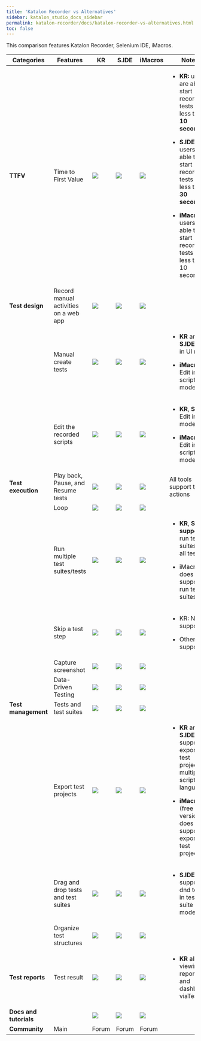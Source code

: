 ```yaml
---
title: 'Katalon Recorder vs Alternatives'
sidebar: katalon_studio_docs_sidebar
permalink: katalon-recorder/docs/katalon-recorder-vs-alternatives.html
toc: false
---  
```

  
  
This comparison features Katalon Recorder, Selenium IDE, iMacros.
  
<table  class="top-vertical-align-table">
   <thead>
      <tr>
         <th style="width:15%"><strong>Categories</strong></th>
         <th style="width:15%"><strong>Features</strong></th>
         <th style="width:15%"><strong>KR</strong></th>
         <th style="width:10%"><strong>S.IDE</strong></th>
         <th style="width:10%"><strong>iMacros</strong></th>
         <th><strong>Notes</strong></th>
      </tr>
   </thead>
   <tbody>
      <tr class="odd">
         <td><strong>TTFV</strong></td>
         <td>Time to First Value</td>
         <td><img src="https://raw.githubusercontent.com/katalon-studio/docs-images/master/katalon-recorder/docs/jtbd/katalon-recorder-vs-selenium-ide/image1.png" /></td>
         <td><img src="https://raw.githubusercontent.com/katalon-studio/docs-images/master/katalon-recorder/docs/jtbd/katalon-recorder-vs-selenium-ide/image2.png" /></td>
         <td><img src="https://raw.githubusercontent.com/katalon-studio/docs-images/master/katalon-recorder/docs/jtbd/katalon-recorder-vs-selenium-ide/image1.png" /></td>
         <td>
            <ul>
               <li>
                  <p><strong>KR:</strong> users are able to start recording tests in less than <strong>10 seconds</strong></p>
               </li>
               <li>
                  <p><strong>S.IDE:</strong> users are able to start recording tests in less then <strong>30 seconds</strong></p>
               </li>
               <li>
                  <p><strong>iMacros:</strong> users are able to start recording tests in less than 10 seconds</p>
               </li>
            </ul>
         </td>
      </tr>
      <tr class="even">
         <td><strong>Test design</strong></td>
         <td>Record manual activities on a web app</td>
         <td><img src="https://raw.githubusercontent.com/katalon-studio/docs-images/master/katalon-recorder/docs/jtbd/katalon-recorder-vs-selenium-ide/image1.png" /></td>
         <td><img src="https://raw.githubusercontent.com/katalon-studio/docs-images/master/katalon-recorder/docs/jtbd/katalon-recorder-vs-selenium-ide/image1.png" /></td>
         <td><img src="https://raw.githubusercontent.com/katalon-studio/docs-images/master/katalon-recorder/docs/jtbd/katalon-recorder-vs-selenium-ide/image1.png" /></td>
         <td></td>
      </tr>
      <tr class="odd">
         <td></td>
         <td>Manual create tests</td>
         <td><img src="https://raw.githubusercontent.com/katalon-studio/docs-images/master/katalon-recorder/docs/jtbd/katalon-recorder-vs-selenium-ide/image1.png" /></td>
         <td><img src="https://raw.githubusercontent.com/katalon-studio/docs-images/master/katalon-recorder/docs/jtbd/katalon-recorder-vs-selenium-ide/image1.png" /></td>
         <td><img src="https://raw.githubusercontent.com/katalon-studio/docs-images/master/katalon-recorder/docs/jtbd/katalon-recorder-vs-selenium-ide/image1.png" /></td>
         <td>
            <ul>
               <li>
                  <p><strong>KR</strong> and <strong>S.IDE</strong>: Edit in UI mode</p>
               </li>
               <li>
                  <p><strong>iMacros</strong>: Edit in scripting mode</p>
               </li>
            </ul>
         </td>
      </tr>
      <tr class="even">
         <td></td>
         <td>Edit the recorded scripts</td>
         <td><img src="https://raw.githubusercontent.com/katalon-studio/docs-images/master/katalon-recorder/docs/jtbd/katalon-recorder-vs-selenium-ide/image1.png" /></td>
         <td><img src="https://raw.githubusercontent.com/katalon-studio/docs-images/master/katalon-recorder/docs/jtbd/katalon-recorder-vs-selenium-ide/image1.png" /></td>
         <td><img src="https://raw.githubusercontent.com/katalon-studio/docs-images/master/katalon-recorder/docs/jtbd/katalon-recorder-vs-selenium-ide/image1.png" /></td>
         <td>
            <ul>
               <li>
                  <p><strong>KR</strong>, <strong>S.IDE</strong>: Edit in UI mode</p>
               </li>
               <li>
                  <p><strong>iMacros</strong>: Edit in scripting mode</p>
               </li>
            </ul>
         </td>
      </tr>
      <tr class="odd">
         <td><strong>Test execution</strong></td>
         <td>Play back, Pause, and Resume tests</td>
         <td><img src="https://raw.githubusercontent.com/katalon-studio/docs-images/master/katalon-recorder/docs/jtbd/katalon-recorder-vs-selenium-ide/image1.png" /></td>
         <td><img src="https://raw.githubusercontent.com/katalon-studio/docs-images/master/katalon-recorder/docs/jtbd/katalon-recorder-vs-selenium-ide/image1.png" /></td>
         <td><img src="https://raw.githubusercontent.com/katalon-studio/docs-images/master/katalon-recorder/docs/jtbd/katalon-recorder-vs-selenium-ide/image1.png" /></td>
         <td>All tools support these actions</td>
      </tr>
      <tr class="even">
         <td></td>
         <td>Loop</td>
         <td><img src="https://raw.githubusercontent.com/katalon-studio/docs-images/master/katalon-recorder/docs/jtbd/katalon-recorder-vs-selenium-ide/image1.png" /></td>
         <td><img src="https://raw.githubusercontent.com/katalon-studio/docs-images/master/katalon-recorder/docs/jtbd/katalon-recorder-vs-selenium-ide/image1.png" /></td>
         <td><img src="https://raw.githubusercontent.com/katalon-studio/docs-images/master/katalon-recorder/docs/jtbd/katalon-recorder-vs-selenium-ide/image1.png" /></td>
         <td></td>
      </tr>
      <tr class="odd">
         <td></td>
         <td>Run multiple test suites/tests</td>
         <td><img src="https://raw.githubusercontent.com/katalon-studio/docs-images/master/katalon-recorder/docs/jtbd/katalon-recorder-vs-selenium-ide/image1.png" /></td>
         <td><img src="https://raw.githubusercontent.com/katalon-studio/docs-images/master/katalon-recorder/docs/jtbd/katalon-recorder-vs-selenium-ide/image1.png" /></td>
         <td><img src="https://raw.githubusercontent.com/katalon-studio/docs-images/master/katalon-recorder/docs/jtbd/katalon-recorder-vs-selenium-ide/image3.png" /></td>
         <td>
            <ul>
               <li>
                  <p><strong>KR</strong>, <strong>S.IDE</strong> <strong>support</strong> run test suites and all tests</p>
               </li>
               <li>
                  <p>iMacros does not support run test suites</p>
               </li>
            </ul>
         </td>
      </tr>
      <tr class="even">
         <td></td>
         <td>Skip a test step</td>
         <td><img src="https://raw.githubusercontent.com/katalon-studio/docs-images/master/katalon-recorder/docs/jtbd/katalon-recorder-vs-selenium-ide/image3.png" /></td>
         <td><img src="https://raw.githubusercontent.com/katalon-studio/docs-images/master/katalon-recorder/docs/jtbd/katalon-recorder-vs-selenium-ide/image1.png" /></td>
         <td><img src="https://raw.githubusercontent.com/katalon-studio/docs-images/master/katalon-recorder/docs/jtbd/katalon-recorder-vs-selenium-ide/image1.png" /></td>
         <td>
            <ul>
               <li>
                  <p>KR: Not support</p>
               </li>
               <li>
                  <p>Others: support</p>
               </li>
            </ul>
         </td>
      </tr>
      <tr class="odd">
         <td></td>
         <td>Capture screenshot</td>
         <td><img src="https://raw.githubusercontent.com/katalon-studio/docs-images/master/katalon-recorder/docs/jtbd/katalon-recorder-vs-selenium-ide/image1.png" /></td>
         <td><img src="https://raw.githubusercontent.com/katalon-studio/docs-images/master/katalon-recorder/docs/jtbd/katalon-recorder-vs-selenium-ide/image3.png" /></td>
         <td><img src="https://raw.githubusercontent.com/katalon-studio/docs-images/master/katalon-recorder/docs/jtbd/katalon-recorder-vs-selenium-ide/image3.png" /></td>
         <td></td>
      </tr>
      <tr class="even">
         <td></td>
         <td>Data-Driven Testing</td>
         <td><img src="https://raw.githubusercontent.com/katalon-studio/docs-images/master/katalon-recorder/docs/jtbd/katalon-recorder-vs-selenium-ide/image1.png" /></td>
         <td><img src="https://raw.githubusercontent.com/katalon-studio/docs-images/master/katalon-recorder/docs/jtbd/katalon-recorder-vs-selenium-ide/image3.png" /></td>
         <td><img src="https://raw.githubusercontent.com/katalon-studio/docs-images/master/katalon-recorder/docs/jtbd/katalon-recorder-vs-selenium-ide/image3.png" /></td>
         <td></td>
      </tr>
      <tr class="odd">
         <td><strong>Test management</strong></td>
         <td>Tests and test suites</td>
         <td><img src="https://raw.githubusercontent.com/katalon-studio/docs-images/master/katalon-recorder/docs/jtbd/katalon-recorder-vs-selenium-ide/image1.png" /></td>
         <td><img src="https://raw.githubusercontent.com/katalon-studio/docs-images/master/katalon-recorder/docs/jtbd/katalon-recorder-vs-selenium-ide/image1.png" /></td>
         <td><img src="https://raw.githubusercontent.com/katalon-studio/docs-images/master/katalon-recorder/docs/jtbd/katalon-recorder-vs-selenium-ide/image1.png" /></td>
         <td></td>
      </tr>
      <tr class="even">
         <td></td>
         <td>Export test projects</td>
         <td><img src="https://raw.githubusercontent.com/katalon-studio/docs-images/master/katalon-recorder/docs/jtbd/katalon-recorder-vs-selenium-ide/image1.png" /></td>
         <td><img src="https://raw.githubusercontent.com/katalon-studio/docs-images/master/katalon-recorder/docs/jtbd/katalon-recorder-vs-selenium-ide/image1.png" /></td>
         <td><img src="https://raw.githubusercontent.com/katalon-studio/docs-images/master/katalon-recorder/docs/jtbd/katalon-recorder-vs-selenium-ide/image2.png" /></td>
         <td>
            <ul>
               <li>
                  <p><strong>KR</strong> and <strong>S.IDE</strong> support exporting test projects to multiple scripting languages</p>
               </li>
               <li>
                  <p><strong>iMacros</strong> (free version) does not support exporting test projects.</p>
               </li>
            </ul>
         </td>
      </tr>
      <tr class="odd">
         <td></td>
         <td>Drag and drop tests and test suites</td>
         <td><img src="https://raw.githubusercontent.com/katalon-studio/docs-images/master/katalon-recorder/docs/jtbd/katalon-recorder-vs-selenium-ide/image1.png" /></td>
         <td><img src="https://raw.githubusercontent.com/katalon-studio/docs-images/master/katalon-recorder/docs/jtbd/katalon-recorder-vs-selenium-ide/image2.png" /></td>
         <td><img src="https://raw.githubusercontent.com/katalon-studio/docs-images/master/katalon-recorder/docs/jtbd/katalon-recorder-vs-selenium-ide/image1.png" /></td>
         <td>
            <ul>
               <li>
                  <p><strong>S.IDE</strong> only supports dnd tests in test suite view mode</p>
               </li>
            </ul>
         </td>
      </tr>
      <tr class="even">
         <td></td>
         <td>Organize test structures</td>
         <td><img src="https://raw.githubusercontent.com/katalon-studio/docs-images/master/katalon-recorder/docs/jtbd/katalon-recorder-vs-selenium-ide/image1.png" /></td>
         <td><img src="https://raw.githubusercontent.com/katalon-studio/docs-images/master/katalon-recorder/docs/jtbd/katalon-recorder-vs-selenium-ide/image1.png" /></td>
         <td><img src="https://raw.githubusercontent.com/katalon-studio/docs-images/master/katalon-recorder/docs/jtbd/katalon-recorder-vs-selenium-ide/image1.png" /></td>
         <td></td>
      </tr>
      <tr class="odd">
         <td><strong>Test reports</strong></td>
         <td>Test result</td>
         <td><img src="https://raw.githubusercontent.com/katalon-studio/docs-images/master/katalon-recorder/docs/jtbd/katalon-recorder-vs-selenium-ide/image1.png" /></td>
         <td><img src="https://raw.githubusercontent.com/katalon-studio/docs-images/master/katalon-recorder/docs/jtbd/katalon-recorder-vs-selenium-ide/image1.png" /></td>
         <td><img src="https://raw.githubusercontent.com/katalon-studio/docs-images/master/katalon-recorder/docs/jtbd/katalon-recorder-vs-selenium-ide/image3.png" /></td>
         <td>
            <ul>
               <li>
                  <p><strong>KR</strong> allows viewing reports and dashboard viaTestOps</p>
               </li>
            </ul>
         </td>
      </tr>
      <tr class="even">
         <td><strong>Docs and tutorials</strong></td>
         <td></td>
         <td><img src="https://raw.githubusercontent.com/katalon-studio/docs-images/master/katalon-recorder/docs/jtbd/katalon-recorder-vs-selenium-ide/image1.png" /></td>
         <td><img src="https://raw.githubusercontent.com/katalon-studio/docs-images/master/katalon-recorder/docs/jtbd/katalon-recorder-vs-selenium-ide/image1.png" /></td>
         <td><img src="https://raw.githubusercontent.com/katalon-studio/docs-images/master/katalon-recorder/docs/jtbd/katalon-recorder-vs-selenium-ide/image1.png" /></td>
         <td></td>
      </tr>
      <tr class="odd">
         <td><strong>Community</strong></td>
         <td>Main</td>
         <td>Forum</td>
         <td>Forum</td>
         <td>Forum</td>
         <td></td>
      </tr>
   </tbody>
</table>
  